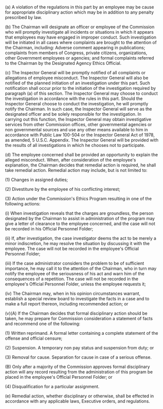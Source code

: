 (a) A violation of the regulations in this part by an employee may be cause for appropriate disciplinary action which may be in addition to any penalty prescribed by law.

(b) The Chairman will designate an officer or employee of the Commission who will promptly investigate all incidents or situations in which it appears that employees may have engaged in improper conduct. Such investigation will be initiated in all cases where complaints are brought to the attention of the Chairman, including: Adverse comment appearing in publications; complaints from members of Congress, private citizens, organizations, other Government employees or agencies; and formal complaints referred to the Chairman by the Designated Agency Ethics Official.

(c) The Inspector General will be promptly notified of all complaints or allegations of employee misconduct. The Inspector General will also be notified of the planned initiation of an investigation under this part. Such notification shall occur prior to the initiation of the investigation required by paragraph (a) of this section. The Inspector General may choose to conduct the investigation in accordance with the rules in this part. Should the Inspector General choose to conduct the investigation, he will promptly notify the Chairman. In such case, the Inspector General will serve as the designated officer and be solely responsible for the investigation. In carrying out this function, the Inspector General may obtain investigative services from other Commission offices, other governmental agencies or non governmental sources and use any other means available to him in accordance with Public Law 100-504 or the Inspector General Act of 1978, as amended, 5 U.S.C. Appendix. The Inspector General will be provided with the results of all investigations in which he chooses not to participate.

(d) The employee concerned shall be provided an opportunity to explain the alleged misconduct. When, after consideration of the employee's explanation, the Chairman decides that remedial action is required, he shall take remedial action. Remedial action may include, but is not limited to:

(1) Changes in assigned duties;

(2) Divestiture by the employee of his conflicting interest;

(3) Action under the Commission's Ethics Program resulting in one of the following actions:

(i) When investigation reveals that the charges are groundless, the person designated by the Chairman to assist in administration of the program may give a letter of clearance to the employee concerned, and the case will not be recorded in his Official Personnel Folder;

(ii) If, after investigation, the case investigator deems the act to be merely a minor indiscretion, he may resolve the situation by discussing it with the employee. The case will not be recorded in the employee's Official Personnel Folder;

(iii) If the case administrator considers the problem to be of sufficient importance, he may call it to the attention of the Chairman, who in turn may notify the employee of the seriousness of his act and warn him of the consequences of a repetition. The case will not be recorded in the employee's Official Personnel Folder, unless the employee requests it;

(iv) The Chairman may, when in his opinion circumstances warrant, establish a special review board to investigate the facts in a case and to make a full report thereon, including recommended action; or

(v)(A) If the Chairman decides that formal disciplinary action should be taken, he may prepare for Commission consideration a statement of facts and recommend one of the following:

(1) Written reprimand. A formal letter containing a complete statement of the offense and official censure;

(2) Suspension. A temporary non pay status and suspension from duty; or

(3) Removal for cause. Separation for cause in case of a serious offense.

(B) Only after a majority of the Commission approves formal disciplinary action will any record resulting from the administration of this program be placed in the employee's Official Personnel Folder; or

(4) Disqualification for a particular assignment.

(e) Remedial action, whether disciplinary or otherwise, shall be effected in accordance with any applicable laws, Executive orders, and regulations.

